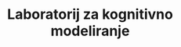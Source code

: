 ---
abbreviation: LKM
bannerImg: ''
bannerText: ''
draft: false
externalLink: ''
id: 9
location: ''
projects:
- 1
- 3
- 6
- 53
- 55
- 56
- 61
- 62
- 63
- 77
- 91
- 118
- 125
- 199
- 200
- 206
- 274
- 280
- 384
- 385
- 389
- 391
- 491
- 505
- 508
- 511
- 513
- 514
- 531
- 534
- 544
- 564
- 1586
- 1587
- 1597
- 1603
summary: ''
title: Laboratorij za kognitivno modeliranje
---